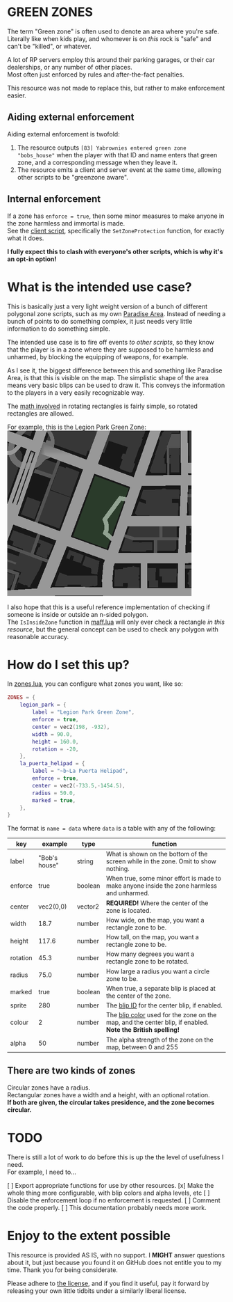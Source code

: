 # GREEN ZONES

The term "Green zone" is often used to denote an area where you're safe. Literally like when kids play, and whomever is on *this* rock is "safe" and can't be "killed", or whatever.

A lot of RP servers employ this around their parking garages, or their car dealerships, or any number of other places.  
Most often just enforced by rules and after-the-fact penalties.

This resource was not made to replace this, but rather to make enforcement easier.

## Aiding external enforcement

Aiding external enforcement is twofold:

1) The resource outputs `[83] Yabrownies entered green zone "bobs_house"` when the player with that ID and name enters that green zone, and a corresponding message when they leave it.
2) The resource emits a client and server event at the same time, allowing other scripts to be "greenzone aware".

## Internal enforcement

If a zone has `enforce = true`, then some minor measures to make anyone in the zone harmless and immortal is made.  
See the [client script](client.lua), specifically the `SetZoneProtection` function, for exactly what it does.

**I fully expect this to clash with everyone's other scripts, which is why it's an opt-in option!**

# What is the intended use case?

This is basically just a very light weight version of a bunch of different polygonal zone scripts, such as my own [Paradise Area](https://github.com/DemmyDemon/paradise-area). Instead of needing a bunch of points to do something complex, it just needs very little information to do something simple.

The intended use case is to fire off events *to other scripts*, so they know that the player is in a zone where they are supposed to be harmless and unharmed, by blocking the equipping of weapons, for example.

As I see it, the biggest difference between this and something like Paradise Area, is that this is visible on the map. The simplistic shape of the area means very basic blips can be used to draw it.  This conveys the information to the players in a very easily recognizable way.

The [math involved](maff.lua) in rotating rectangles is fairly simple, so rotated rectangles are allowed.

For example, this is the Legion Park Green Zone:  
![Legion Park Green Zone](legion-park-green-zone.png)

I also hope that this is a useful reference implementation of checking if someone is inside or outside an n-sided polygon.  
The `IsInsideZone` function in [maff.lua](maff.lua) will only ever check a rectangle *in this resource*, but the general concept can be used to check any polygon with reasonable accuracy.

# How do I set this up?

In [zones.lua](zones.lua), you can configure what zones you want, like so:

```lua
ZONES = {
    legion_park = {
        label = "Legion Park Green Zone",
        enforce = true,
        center = vec2(198, -932),
        width = 90.0,
        height = 160.0,
        rotation = -20,
    },
    la_puerta_helipad = {
        label = "~b~La Puerta Helipad",
        enforce = true,
        center = vec2(-733.5,-1454.5),
        radius = 50.0,
        marked = true,
    },
}
```

The format is `name = data` where `data` is a table with any of the following:

| key      | example       | type    | function |
|----------|---------------|---------|----------|
| label    | "Bob's house" | string  | What is shown on the bottom of the screen while in the zone. Omit to show nothing.
| enforce  | true          | boolean | When true, some minor effort is made to make anyone inside the zone harmless and unharmed.
| center   | vec2(0,0)     | vector2 | **REQUIRED!** Where the center of the zone is located.
| width    | 18.7          | number  | How wide, on the map, you want a rectangle zone to be.
| height   | 117.6         | number  | How tall, on the map, you want a rectangle zone to be.
| rotation | 45.3          | number  | How many degrees you want a rectangle zone to be rotated.
| radius   | 75.0          | number  | How large a radius you want a circle zone to be.
| marked   | true          | boolean | When true, a separate blip is placed at the center of the zone.
| sprite   | 280           | number  | The [blip ID](https://docs.fivem.net/docs/game-references/blips/) for the center blip, if enabled.
| colour   | 2             | number  | The [blip color](https://docs.fivem.net/docs/game-references/blips/#blip-colors) used for the zone on the map, and the center blip, if enabled. **Note the British spelling!**
| alpha    | 50            | number  | The alpha strength of the zone on the map, between 0 and 255

## There are two kinds of zones

Circular zones have a radius.  
Rectangular zones have a width and a height, with an optional rotation.  
**If both are given, the circular takes presidence, and the zone becomes circular.**

# TODO

There is still a lot of work to do before this is up the the level of usefulness I need.  
For example, I need to...

[ ] Export appropriate functions for use by other resources.
[x] Make the whole thing more configurable, with blip colors and alpha levels, etc
[ ] Disable the enforcement loop if no enforcement is requested.
[ ] Comment the code properly.
[ ] This documentation probably needs more work.

# Enjoy to the extent possible

This resource is provided AS IS, with no support. I **MIGHT** answer questions about it, but just because you found it on GitHub does not entitle you to my time. Thank you for being considerate.

Please adhere to [the license](LICENSE.md), and if you find it useful, pay it forward by releasing your own little tidbits under a similarly liberal license.
